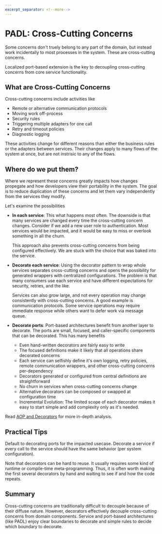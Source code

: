 ```yaml
---
excerpt_separator: <!--more-->
---
```


# PADL: Cross-Cutting Concerns
Some concerns don't truely belong to any part of the domain, but instead work incidentally to most processes in the system. These are cross-cutting concerns. 

Localized port-based extension is the key to decoupling cross-cutting concerns from core service functionality.
<!--more-->

## What are Cross-Cutting Concerns
Cross-cutting concerns include activities like
- Remote or alternative communication protocols
- Moving work off-process
- Security rules
- Triggering multiple adapters for one call
- Retry and timeout policies
- Diagnostic logging

These activities change for different reasons than either the business rules or the adapters between services. Their changes apply to many flows of the system at once, but are not instrisic to any of the flows.

## Where do we put them?
Where we represent these concerns greatly impacts how changes propegate and how developers view their portability in the system. The goal is to reduce duplication of these concerns and let them vary independently from the services they modify. 

Let's examine the possibilities

- **In each service**: This what happens most often. The downside is that many services are changed every time the cross-cutting concern changes. Consider if we add a new user role to authentication. Most services would be impacted, and it would be easy to miss or overlook something in all the churn.

    This approach also prevents cross-cutting concerns from being configured effectively. We are stuck with the choice that was baked into the service.
    
- **Decorate each service**: Using the decorator pattern to wrap whole services separates cross-cutting concerns and opens the possibility for generated wrappers with centralized configurations. The problem is that many consumers use each service and have different expectations for security, retries, and the like. 

    Services can also grow large, and not every operation may change consistently with cross-cutting concerns. A good example is communication protocols. Some service operations may require immediate response while others want to defer work via message queue.

- **Decorate ports**: Port-based architectures benefit from another layer to decorate. The ports are small, focused, and caller-specific components that can be decorated. This has many benefits
  - Even hand-written decorators are fairly easy to write
  - The focused definitions make it likely that all operations share decorated concerns 
  - Each service can selfishly define it's own logging, retry policies, remote communication wrappers, and other cross-cutting concerns per-dependency 
  - Decorators generated or configured from central definitions are straightforward
  - No churn in services when cross-cutting concerns change
  - Alternative decorators can be composed or swapped at configuration time
  - Incremental Evolution: The limited scope of each decorator makes it easy to start simple and add complexity only as it's needed.

Read [AOP and Decorators](../../_posts/Language%20Limited%20Though/2020-10-16-AOP-and-Decorator.md) for more in-depth analysis.

## Practical Tips
Default to decorating ports for the impacted usecase. Decorate a service if every call to the service should have the same behavior (per system configuration).

Note that decorators can be hard to reuse. It usually requires some kind of runtime or compile-time meta-programming. Thus, it is often worth making the first several decorators by hand and waiting to see if and how the code repeats.

## Summary

Cross-cutting concerns are traditionally difficult to decouple because of their diffuse nature. However, decorators effectively decouple cross-cutting concerns from domain components. Service and port-based architectures (like PADL) enjoy clear boundaries to decorate and simple rules to decide which boundary to decorate.
